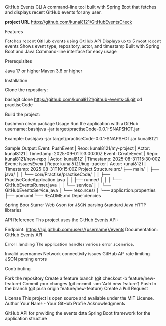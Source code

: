 GitHub Events CLI
A command-line tool built with Spring Boot that fetches and displays recent GitHub events for any user.

**project URL**
https://github.com/kunal8121/GitHubEventsCheck


Features

Fetches recent GitHub events using GitHub API
Displays up to 5 most recent events
Shows event type, repository, actor, and timestamp
Built with Spring Boot and Java
Command-line interface for easy usage

Prerequisites

Java 17 or higher
Maven 3.6 or higher

Installation

Clone the repository:

bashgit clone https://github.com/kunal8121/github-events-cli.git
cd practiseCode

Build the project:

bashmvn clean package
Usage
Run the application with a GitHub username:
bashjava -jar target/practiseCode-0.0.1-SNAPSHOT.jar <github-username>

Example:
bashjava -jar target/practiseCode-0.0.1-SNAPSHOT.jar kunal8121

Sample Output:
Event: PushEvent | Repo: kunal8121/my-project | Actor: kunal8121 | Timestamp: 2025-09-01T03:00:00Z
Event: CreateEvent | Repo: kunal8121/new-repo | Actor: kunal8121 | Timestamp: 2025-08-31T15:30:00Z
Event: IssuesEvent | Repo: kunal8121/bug-tracker | Actor: kunal8121 | Timestamp: 2025-08-31T10:15:00Z
Project Structure
src/
├── main/
│   ├── java/
│   │   └── com/Practise/practiseCode/
│   │       ├── PractiseCodeApplication.java
│   │       ├── runner/
│   │       │   └── GitHubEventsRunner.java
│   │       └── service/
│   │           └── GitHubEventsService.java
│   └── resources/
│       └── application.properties
├── pom.xml
└── README.md
Dependencies

Spring Boot Starter Web
Gson for JSON parsing
Standard Java HTTP libraries

API Reference
This project uses the GitHub Events API:

Endpoint: https://api.github.com/users/{username}/events
Documentation: GitHub Events API

Error Handling
The application handles various error scenarios:

Invalid usernames
Network connectivity issues
GitHub API rate limiting
JSON parsing errors

Contributing

Fork the repository
Create a feature branch (git checkout -b feature/new-feature)
Commit your changes (git commit -am 'Add new feature')
Push to the branch (git push origin feature/new-feature)
Create a Pull Request

License
This project is open source and available under the MIT License.
Author
Your Name - Your GitHub Profile
Acknowledgments

GitHub API for providing the events data
Spring Boot framework for the application structure
